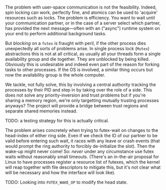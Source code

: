 The problem with user-space communication is not the feasibility. Indeed, spin
locking can work, perfectly fine, and atomics can be used to 'acquire'
resources such as locks. The problem is efficiency. You want to wait until your
communication partner, or in the case of a server select which partner, has
provided the next message—often with an ("async") runtime system on your end to
perform additional background tasks.

But *blocking* on a `futex` is fraught with peril, if the other process dies
unexpectedly all sorts of problems arise. In single process lock (`Mutex`)
abstractions this is not at all critical, as usually all your threads form a
single availability group and die together. They are unblocked by being killed.
Obviously this is undesirable and indeed even part of the reason for forking
tasks to other processes. If the OS is involved, a similar thing occurs but now
the availability group is the whole computer.

We tackle, not fully solve, this by involving a central authority tracking the
processes by their PID and step in by taking over the role of a side. This does
not solve any priority-inversion and trust problems but if you're sharing a
memory region, we're only targetting mutually trusting processes anyways? The
project will provide a bridge between trust regions and separate shared
memories instead.

  TODO: a testing strategy for this is actually critical.

The problem arises concretely when trying to futex-wait on changes to the
head-index of either ring side. Even if we check the ID of our partner to be
valid before entering such wait, it races with any leave or crash events (that
would prompt the ring authority to forcibly de-initialize the slot). Then the
wake-up might never come! So: *never* under any circumstance use futex waits
without reasonably small timeouts. (There's an in-the-air proposal for Linux to
have processes register a resource list of futexes, which the kernel will reap
together with file descriptors to mitigate this, but it's not clear what will
be necessary and how the interface will look like).

  TODO: Looking into `FUTEX_WAKE_OP` to modify the head state.
